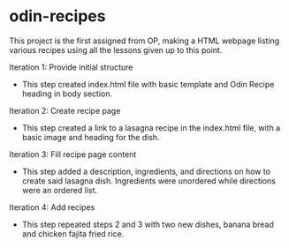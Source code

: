 # odin-recipes

This project is the first assigned from OP,
making a HTML webpage listing various recipes
using all the lessons given up to this point.

Iteration 1: Provide initial structure
- This step created index.html file with basic template and Odin Recipe
  heading in body section.

Iteration 2: Create recipe page
- This step created a link to a lasagna recipe in the index.html file, with a basic
  image and heading for the dish.

Iteration 3: Fill recipe page content
- This step added a description, ingredients, and directions on how to create
  said lasagna dish. Ingredients were unordered while directions were an ordered list.

Iteration 4: Add recipes
- This step repeated steps 2 and 3 with two new dishes, banana bread and chicken 
  fajita fried rice.
